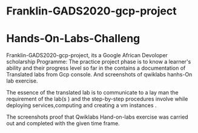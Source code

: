 # Franklin-GADS2020-gcp-project
Hands-On-Labs-Challeng
========================
Franklin-GADS2020-gcp-project, its a Google African Devoloper scholarship Programme: The practice project phase is to know a 
learner's ability and their progress level so far in the  contains a documentation of Translated labs from Gcp console.
And screenshots of qwiklabs hanhs-On lab exercise.

The essence of the translated lab is to communicate to a lay man the requirement of the lab(s
) and the step-by-step procedures involve while deploying services,computing and creating a vm instances   .

The screenshots proof that Qwiklabs  Hand-on-labs exercise was carried out and completed with the given time frame.

